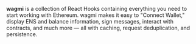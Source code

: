 **wagmi** is a collection of React Hooks containing everything you need to start working with Ethereum. wagmi makes it easy to "Connect Wallet," display ENS and balance information, sign messages, interact with contracts, and much more — all with caching, request deduplication, and persistence.